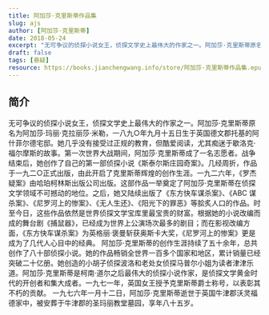 ```yaml
---
title: 阿加莎·克里斯蒂作品集
slug: ajs
author: [阿加莎·克里斯蒂]
date: 2018-05-24
excerpt: "无可争议的侦探小说女王，侦探文学史上最伟大的作家之一。阿加莎·克里斯蒂原名为阿加莎·玛丽·克拉丽莎·米勒，一八九○年九月十五日生于英国德文郡托基的阿什菲尔德宅邸。"
draft: false
tags: [悬疑]
resource: https://books.jianchengwang.info/store/阿加莎·克里斯蒂作品集.epub
---
```


## 简介

无可争议的侦探小说女王，侦探文学史上最伟大的作家之一。阿加莎·克里斯蒂原名为阿加莎·玛丽·克拉丽莎·米勒，一八九○年九月十五日生于英国德文郡托基的阿什菲尔德宅邸。她几乎没有接受过正规的教育，但酷爱阅读，尤其痴迷于歇洛克·福尔摩斯的故事。第一次世界大战期间，阿加莎·克里斯蒂成了一名志愿者。战争结束后，她创作了自己的第一部侦探小说《斯泰尔斯庄园奇案》。几经周折，作品于一九二○正式出版，由此开启了克里斯蒂辉煌的创作生涯。一九二六年，《罗杰疑案》由哈珀柯林斯出版公司出版。这部作品一举奠定了阿加莎·克里斯蒂在侦探文学领域不可撼动的地位。之后，她又陆续出版了《东方快车谋杀案》、《ABC 谋杀案》、《尼罗河上的惨案》、《无人生还》、《阳光下的罪恶》等脍炙人口的作品。时至今日，这些作品依然是世界侦探文学宝库里最宝贵的财富。根据她的小说改编而成的舞台剧《捕鼠器》，已经成为世界上公演场次最多的剧目；而在影视改编方面，《东方快车谋杀案》为英格丽·褒曼斩获奥斯卡大奖，《尼罗河上的惨案》更是成为了几代人心目中的经典。 阿加莎·克里斯蒂的创作生涯持续了五十余年，总共创作了八十部侦探小说。她的作品畅销全世界一百多个国家和地区，累计销量已经突破二十亿册。她创造的小胡子侦探波洛和老处女侦探马普尔小姐为读者津津乐道。阿加莎·克里斯蒂是柯南·道尔之后最伟大的侦探小说作家，是侦探文学黄金时代的开创者和集大成者。一九七一年，英国女王授予克里斯蒂爵士称号，以表彰其不朽的贡献。 一九七六年一月十二日，阿加莎·克里斯蒂逝世于英国牛津郡沃灵福德家中，被安葬于牛津郡的圣玛丽教堂墓园，享年八十五岁。

